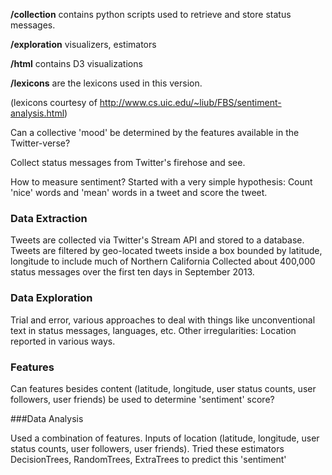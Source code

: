 **/collection** contains python scripts used to retrieve and store status messages.

**/exploration** visualizers, estimators

**/html** contains D3 visualizations

**/lexicons** are the lexicons used in this version.

(lexicons courtesy of http://www.cs.uic.edu/~liub/FBS/sentiment-analysis.html)


Can a collective 'mood' be determined by the features available in the Twitter-verse?

Collect status messages from Twitter's firehose and see.

How to measure sentiment?
Started with a very simple hypothesis:
  Count 'nice' words and 'mean' words in a tweet and score the tweet.

### Data Extraction


Tweets are collected via Twitter's Stream API and stored to a database.
Tweets are filtered by geo-located tweets inside a box bounded by latitude, longitude to include much of Northern California
Collected about 400,000 status messages over the first ten days in September 2013.

### Data Exploration

Trial and error, various approaches to deal with things like unconventional text in status messages, languages, etc.
Other irregularities: Location reported in various ways.

### Features

Can features besides content (latitude, longitude, user status counts, user followers, user friends) be used to determine 'sentiment' score?

###Data Analysis

Used a combination of features.
Inputs of location (latitude, longitude, user status counts, user followers, user friends).
Tried these estimators DecisionTrees, RandomTrees, ExtraTrees to predict this 'sentiment'


